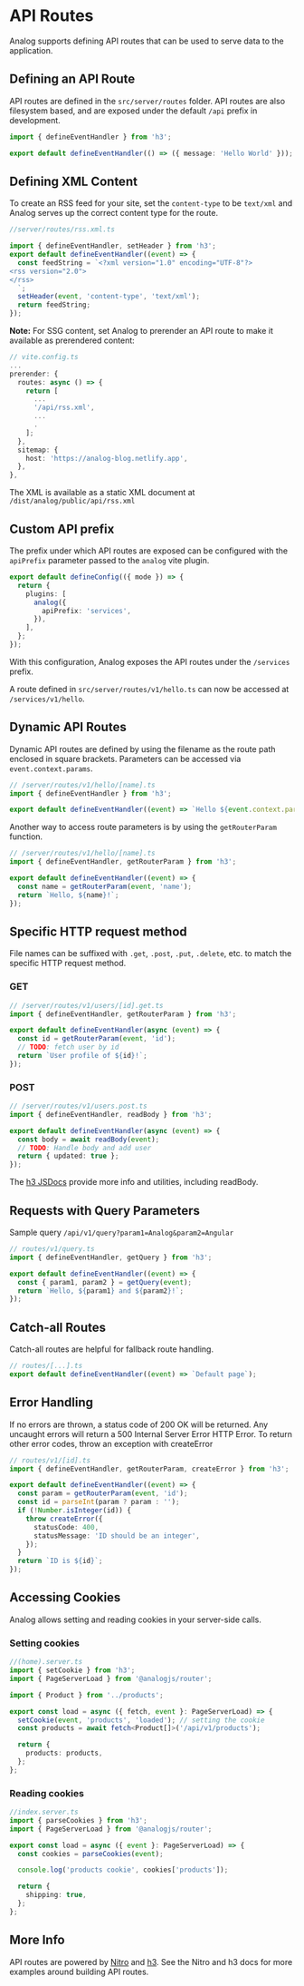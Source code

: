 # API Routes

Analog supports defining API routes that can be used to serve data to the application.

## Defining an API Route

API routes are defined in the `src/server/routes` folder. API routes are also filesystem based,
and are exposed under the default `/api` prefix in development.

```ts
import { defineEventHandler } from 'h3';

export default defineEventHandler(() => ({ message: 'Hello World' }));
```

## Defining XML Content

To create an RSS feed for your site, set the `content-type` to be `text/xml` and Analog serves up the correct content type for the route.

```ts
//server/routes/rss.xml.ts

import { defineEventHandler, setHeader } from 'h3';
export default defineEventHandler((event) => {
  const feedString = `<?xml version="1.0" encoding="UTF-8"?>
<rss version="2.0">
</rss>
  `;
  setHeader(event, 'content-type', 'text/xml');
  return feedString;
});
```

**Note:** For SSG content, set Analog to prerender an API route to make it available as prerendered content:

```ts
// vite.config.ts
...
prerender: {
  routes: async () => {
    return [
      ...
      '/api/rss.xml',
      ...
      .
    ];
  },
  sitemap: {
    host: 'https://analog-blog.netlify.app',
  },
},
```

The XML is available as a static XML document at `/dist/analog/public/api/rss.xml`

## Custom API prefix

The prefix under which API routes are exposed can be configured with the
`apiPrefix` parameter passed to the `analog` vite plugin.

```ts
export default defineConfig(({ mode }) => {
  return {
    plugins: [
      analog({
        apiPrefix: 'services',
      }),
    ],
  };
});
```

With this configuration, Analog exposes the API routes under the `/services` prefix.

A route defined in `src/server/routes/v1/hello.ts` can now be accessed at `/services/v1/hello`.

## Dynamic API Routes

Dynamic API routes are defined by using the filename as the route path enclosed in square brackets. Parameters can be accessed via `event.context.params`.

```ts
// /server/routes/v1/hello/[name].ts
import { defineEventHandler } from 'h3';

export default defineEventHandler((event) => `Hello ${event.context.params?.['name']}!`);
```

Another way to access route parameters is by using the `getRouterParam` function.

```ts
// /server/routes/v1/hello/[name].ts
import { defineEventHandler, getRouterParam } from 'h3';

export default defineEventHandler((event) => {
  const name = getRouterParam(event, 'name');
  return `Hello, ${name}!`;
});
```

## Specific HTTP request method

File names can be suffixed with `.get`, `.post`, `.put`, `.delete`, etc. to match the specific HTTP request method.

### GET

```ts
// /server/routes/v1/users/[id].get.ts
import { defineEventHandler, getRouterParam } from 'h3';

export default defineEventHandler(async (event) => {
  const id = getRouterParam(event, 'id');
  // TODO: fetch user by id
  return `User profile of ${id}!`;
});
```

### POST

```ts
// /server/routes/v1/users.post.ts
import { defineEventHandler, readBody } from 'h3';

export default defineEventHandler(async (event) => {
  const body = await readBody(event);
  // TODO: Handle body and add user
  return { updated: true };
});
```

The [h3 JSDocs](https://www.jsdocs.io/package/h3#package-index-functions) provide more info and utilities, including readBody.

## Requests with Query Parameters

Sample query `/api/v1/query?param1=Analog&param2=Angular`

```ts
// routes/v1/query.ts
import { defineEventHandler, getQuery } from 'h3';

export default defineEventHandler((event) => {
  const { param1, param2 } = getQuery(event);
  return `Hello, ${param1} and ${param2}!`;
});
```

## Catch-all Routes

Catch-all routes are helpful for fallback route handling.

```ts
// routes/[...].ts
export default defineEventHandler((event) => `Default page`);
```

## Error Handling

If no errors are thrown, a status code of 200 OK will be returned. Any uncaught errors will return a 500 Internal Server Error HTTP Error.
To return other error codes, throw an exception with createError

```ts
// routes/v1/[id].ts
import { defineEventHandler, getRouterParam, createError } from 'h3';

export default defineEventHandler((event) => {
  const param = getRouterParam(event, 'id');
  const id = parseInt(param ? param : '');
  if (!Number.isInteger(id)) {
    throw createError({
      statusCode: 400,
      statusMessage: 'ID should be an integer',
    });
  }
  return `ID is ${id}`;
});
```

## Accessing Cookies

Analog allows setting and reading cookies in your server-side calls.

### Setting cookies

```ts
//(home).server.ts
import { setCookie } from 'h3';
import { PageServerLoad } from '@analogjs/router';

import { Product } from '../products';

export const load = async ({ fetch, event }: PageServerLoad) => {
  setCookie(event, 'products', 'loaded'); // setting the cookie
  const products = await fetch<Product[]>('/api/v1/products');

  return {
    products: products,
  };
};
```

### Reading cookies

```ts
//index.server.ts
import { parseCookies } from 'h3';
import { PageServerLoad } from '@analogjs/router';

export const load = async ({ event }: PageServerLoad) => {
  const cookies = parseCookies(event);

  console.log('products cookie', cookies['products']);

  return {
    shipping: true,
  };
};
```

## More Info

API routes are powered by [Nitro](https://nitro.unjs.io/guide/routing) and [h3](https://h3.unjs.io/). See the Nitro and h3 docs for more examples around building API routes.
